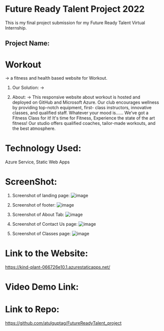 # Future Ready Talent Project 2022

This is my final project submission for my Future Ready Talent Virtual Internship.

## Project Name:

# Workout

  -> a fitness and health based website for Workout.
  1. Our Solution:
    ->

  2. About:
    -> This responsive website about workout is hosted and deployed on GitHub and Microsoft Azure. Our club encourages wellness by providing top-notch equipment,              first- class instructors, innovative classes, and qualified staff. Whatever your mood is…… We’ve got a Fitness Class for it! It's time for Fitness, Experience          the state of the art fitness! Our studio offers qualified coaches, tailor-made workouts, and the best atmosphere.


# Technology Used:

Azure Service, Static Web Apps

# ScreenShot:

  1. Screenshot of landing page:
  ![image](https://user-images.githubusercontent.com/80918392/175552365-d8fc54c1-c851-43c7-b03f-5548e51aa6cc.png)

  2. Screenshot of footer:
  ![image](https://user-images.githubusercontent.com/80918392/175552655-eebeacca-408d-4421-9d13-13b2190d7a03.png)

  3. Screenshot of About Tab:
  ![image](https://user-images.githubusercontent.com/80918392/175552936-1ab01596-0f0e-499b-850d-3a4194143818.png)

  4. Screenshot of Contact Us page:
  ![image](https://user-images.githubusercontent.com/80918392/175553223-ce739259-f90a-4daf-bfab-1a7fd4be56ab.png)

  5. Screenshot of Classes page:
  ![image](https://user-images.githubusercontent.com/80918392/175553456-bc9651c5-96e9-4034-acb2-9794e35420d8.png)

# Link to the Website: 

https://kind-plant-066726e10.1.azurestaticapps.net/

# Video Demo Link:


# Link to Repo:

https://github.com/atulguptag/FutureReadyTalent_project
